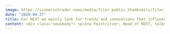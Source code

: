 ```yaml
---
image: https://sinnerschrader.news/media/filer_public_thumbnails/filer_public/9b/82/9b828848-5a8d-4010-9313-393b26462773/480px_one_on_one_ina_feistritzer.png__480x288_q85_crop_subsampling-2_upscale.png
date: "2020-04-27"
title: For NEXT we mainly look for trends and innovations that influence our human behaviour in the long term.
content: <div class="newsbody"> <p>Ina Feistritzer, Head of NEXT, talks about her work for the digital conference</p> <p><strong>Ina, as the Head of NEXT, you’re in charge of activities for the content and event brand NEXT. What exactly does that mean?</strong><br/> <br/> The work I do is quite varied. I would say that the goal of my work is to bring concepts that are sometimes abstract to life. What I mostly do is look for exciting experts and topics and turn them into relevant programmes and content. Then I take care of stakeholder management – everything that we do is only possible with our partners and a lot of people involved. Marketing is naturally at the heart of all this. And fortunately, I’m not on my own for that – I have a great team of curators, editors, marketeers and designers.</p> <p><strong>What topics do you find interesting?</strong><br/> <br/> We come up with topics and ideas at other conferences, for example. It goes without saying that we’re looking at a lot of digital events at the moment. And I listen to podcasts and talks, most recently the ones by Azeem Azhar or Rana el Kaliouby. And I read newsletters, articles and Medium posts, like those by trend analysts like David Mattin and Benedict Evans. A lot of good input is generated by the NEXT team. And by the strategists and designers at our agency as well, who we mainly talk with on Slack channels or our internal platform.<br/> <br/> For NEXT we mainly look for trends and innovations that influence our human behaviour in the long term – so in good times and bad. Then we try to turn those into lessons that we can teach to product developers, designers and brand strategists. Then we bring it all to life&#58; in conference formats, at smaller events, or in blogs or podcasts.</p> <p><strong>What do you think makes the NEXT brand unique?</strong><br/> <br/> NEXT helps people to take on new ways of looking at digital business. We deliver ideas from different spheres and disciplines – including science, art, culture and different corners of our world. We work with topics that might take a second look before you grasp their relevance for product managers or CMOs but that might be vital to the job they do and the areas they need to be up to date on in order to generate new stimulus. <br/> And NEXT presents content in unusual settings and with a sophisticated design.</p> <p><strong>Tell us what NEXT still has in store for this year?</strong><br/> <br/> My answer to that would have been different at the beginning of the year. But now it’s clear that the big conference won’t be taking place as usual this year for obvious reasons. But alongside the big annual event in September, we’ve had small NEXT formats for a long time as well – like at the last OMR Festival or even just meeting with exciting people in someone’s living room. We hope that we will be able to resume these intimate events again in the course of the year.<br/> <br/> We are also planning a regular digital NEXT show. It’ll be chaired by our favourite keynoter David Mattin and our curator Monique van Dusseldorp, and we intend to talk to international experts about “What’s NEXT” and entertain and inspire people for 45 to 60 minutes. Other digital formats for different target groups will follow.</p> <p><strong>What has changed since you joined NEXT?</strong><br/> <br/> I first came to NEXT in 2012, when I was in charge of looking after the journalists. NEXT opened up a completely new universe to me as a cultural and media creative. I remember being at <a href="https&#58;//nextconf.eu/2012/05/alexander-bard-the-internet-revolution/" target="_blank">Alexander Bard’s</a> talk and thinking&#58; “WOW, we can do anything!" Until then, I hadn’t realised how much is possible with digital technology or how much it impacts our lives without us noticing. And since then there have been more and more people who open my eyes with their expertise and the way they think. <br/> What I can say is that, after all these years, the public at large is a lot more aware of digital issues than they used to be. It was a lot nerdier in 2012. Nowadays, you even see the issues we’ve been dealing with for what feels like a thousand years being reporting on by the major news networks – and that’s only recently been the case. And digital innovations that we’ve presented at NEXT over the years have now become part of our everyday lives&#58; crowdfunding, car sharing, start-ups like Spotify or <a href="https&#58;//nextconf.eu/2012/06/airbnb-a-marketplace-for-extraordinary-places-to-stay/" target="_blank">AirBnB</a>, to name just a few.</p> <p><strong>Do you have any particular memories that stand out to you personally?</strong><br/> <br/> I’d never been a big fan of events just for women. I’ve always believed that women have to get into the thick of things rather than “hiding away” at our own events. But thanks to a Global Digital Women event put on by our agency, I realised that this kind of event can really be very special and work wonders for your network. And so at NEXT19, we arranged a women’s lunch for the first time with 100 fantastic people and a very intimate atmosphere. <br/> And every now and then, there are individual speakers who can really work the room thanks to their style or their topics – either digitally or analogue. We recently had that at NEXT with Eliza Filby and <a href="https&#58;//nextconf.eu/2019/09/christian-mio-loclair-how-art-will-help-to-understand-ai-and-humanity/" target="_blank">Christian Mio Loclaire</a> especially.</p> <p><strong>What can you tell us about your private life?</strong><br/> <br/> When I’m not working, I like to commune with nature – rummaging in the garden or taking my children hiking, under protest, in the woods. I rarely get the chance to read something just for myself – it’s usually connected to NEXT in some way. The last thing I read was a book called “Sprache und Sein” by an author from Hamburg, Kübra Gümüşay, where she describes how language shapes the way we think and our politics.<br/> And obviously, my two boys make sure that I never have a dull moment. And through them, I get to see trends in completely different ways. They show me things in real life that I would otherwise only read about in professional journals – like TikTok, Fortnite or Minecraft.</p> <p><strong>Save the Date&#58;</strong><br/> Moderated by long-time conference curator Monique van Dusseldorp, NEXT keynoter-in-residence David Mattin and NEXT editor-in-chief Ina Feistritzer, the show will be streamed live every week. Registration is free of charge via <a href="http&#58;//nextconf.eu/live-content/" target="_blank">nextconf.eu/live-content/</a>.</p> </div>
---
```

